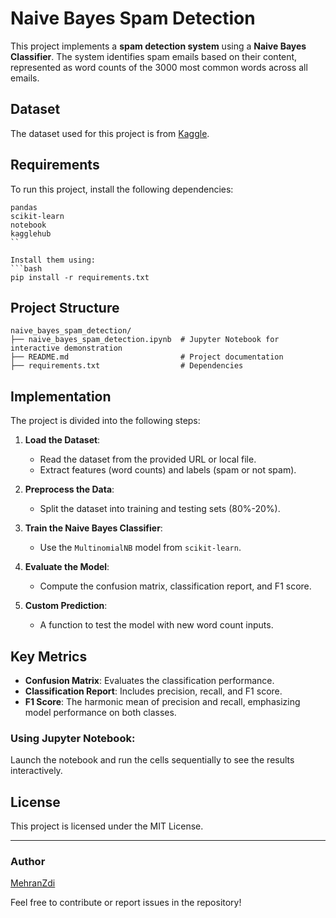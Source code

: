 # Naive Bayes Spam Detection

This project implements a **spam detection system** using a **Naive Bayes Classifier**. The system identifies spam emails based on their content, represented as word counts of the 3000 most common words across all emails.

## Dataset
The dataset used for this project is from [Kaggle](https://www.kaggle.com/datasets/balaka18/email-spam-classification-dataset-csv).

## Requirements
To run this project, install the following dependencies:

```plaintext
pandas
scikit-learn
notebook
kagglehub
``

Install them using:
```bash
pip install -r requirements.txt
```

## Project Structure
```
naive_bayes_spam_detection/
├── naive_bayes_spam_detection.ipynb  # Jupyter Notebook for interactive demonstration
├── README.md                         # Project documentation
├── requirements.txt                  # Dependencies
```

## Implementation
The project is divided into the following steps:

1. **Load the Dataset**:
   - Read the dataset from the provided URL or local file.
   - Extract features (word counts) and labels (spam or not spam).

2. **Preprocess the Data**:
   - Split the dataset into training and testing sets (80%-20%).

3. **Train the Naive Bayes Classifier**:
   - Use the `MultinomialNB` model from `scikit-learn`.

4. **Evaluate the Model**:
   - Compute the confusion matrix, classification report, and F1 score.

5. **Custom Prediction**:
   - A function to test the model with new word count inputs.

## Key Metrics
- **Confusion Matrix**: Evaluates the classification performance.
- **Classification Report**: Includes precision, recall, and F1 score.
- **F1 Score**: The harmonic mean of precision and recall, emphasizing model performance on both classes.


### Using Jupyter Notebook:
Launch the notebook and run the cells sequentially to see the results interactively.

## License
This project is licensed under the MIT License.

---
### Author
[MehranZdi](https://github.com/MehranZdi)

Feel free to contribute or report issues in the repository!

